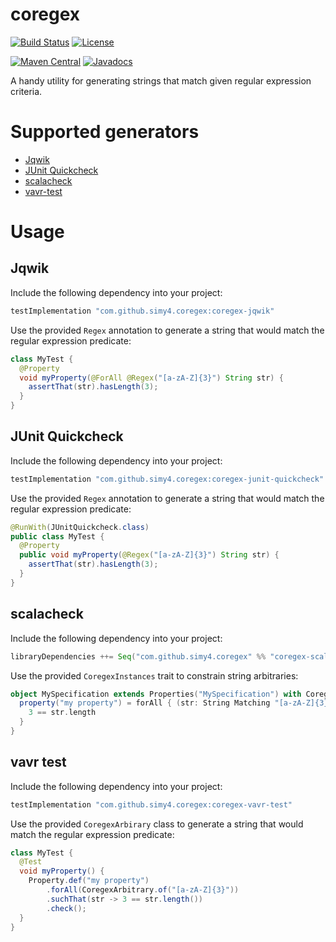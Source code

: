 # coregex
[![Build Status](https://github.com/SimY4/coregex/workflows/Build%20and%20Test/badge.svg)](https://github.com/SimY4/coregex/actions?query=workflow%3A"Build+and+Test")
[![License](https://img.shields.io/badge/License-Apache%202.0-blue.svg)](https://opensource.org/licenses/Apache-2.0)

[![Maven Central](https://img.shields.io/maven-central/v/com.github.simy4.coregex/coregex-core.svg)](https://search.maven.org/search?q=g:com.github.simy4.coregex)
[![Javadocs](http://www.javadoc.io/badge/com.github.simy4.coregex/coregex-core.svg)](http://www.javadoc.io/doc/com.github.simy4.coregex/coregex-core)

A handy utility for generating strings that match given regular expression criteria.

# Supported generators

- [Jqwik](https://jqwik.net/) 
- [JUnit Quickcheck](https://pholser.github.io/junit-quickcheck)
- [scalacheck](https://scalacheck.org/)
- [vavr-test](https://github.com/vavr-io/vavr-test)

# Usage
## Jqwik
Include the following dependency into your project:

```groovy
testImplementation "com.github.simy4.coregex:coregex-jqwik"
```

Use the provided `Regex` annotation to generate a string that would match the regular expression predicate:

```java
class MyTest {
  @Property
  void myProperty(@ForAll @Regex("[a-zA-Z]{3}") String str) {
    assertThat(str).hasLength(3);
  }
}
```

## JUnit Quickcheck
Include the following dependency into your project:

```groovy
testImplementation "com.github.simy4.coregex:coregex-junit-quickcheck"
```

Use the provided `Regex` annotation to generate a string that would match the regular expression predicate:

```java
@RunWith(JUnitQuickcheck.class)
public class MyTest {
  @Property
  public void myProperty(@Regex("[a-zA-Z]{3}") String str) {
    assertThat(str).hasLength(3);
  }
}
```

## scalacheck
Include the following dependency into your project:

```scala
libraryDependencies ++= Seq("com.github.simy4.coregex" %% "coregex-scalacheck" % Test)
```

Use the provided `CoregexInstances` trait to constrain string arbitraries:

```scala
object MySpecification extends Properties("MySpecification") with CoregexInstances {
  property("my property") = forAll { (str: String Matching "[a-zA-Z]{3}") =>
    3 == str.length  
  }
}
```

## vavr test
Include the following dependency into your project:

```groovy
testImplementation "com.github.simy4.coregex:coregex-vavr-test"
```

Use the provided `CoregexArbirary` class to generate a string that would match the regular expression predicate:

```java
class MyTest {
  @Test
  void myProperty() {
    Property.def("my property")
        .forAll(CoregexArbitrary.of("[a-zA-Z]{3}"))
        .suchThat(str -> 3 == str.length())
        .check();
  }
}
```